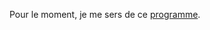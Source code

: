 Pour le moment, je me sers de ce [programme](http://www.maths-et-tiques.fr/index.php/cours-et-activites/cours-de-maths/niveau-troisieme).